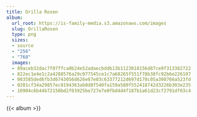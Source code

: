 ```yaml
---
title: Orilla Rosen
album:
  url_root: https://is-family-media.s3.amazonaws.com/images
  slug: OrillaRosen
  type: png
  sizes:
  - source
  - "256"
  - "768"
  images:
  - 89aceb32dac7f07ffca0b24e52adaecbddb13b1123018156d87ce9f313382722
  - 822ec1e4e1c2a4288576a29c077545ce1c7a68265f551f78b38fc92b6e226107
  - 003585ded6fb3d6743056d626e87e03c63377212d697d170c05a398766a523fd
  - 0201cf34a29857ec8194363ab0d8f540fa159a580f552418742d3226b303e235
  - 10904c6b44b72150bd2f03925be727e7e0fbd4d4f187b1a61d23cf2791df03c4
---
```

{{< album >}}
